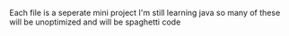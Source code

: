 Each file is a seperate mini project
I'm still learning java so many of these will be unoptimized and will be spaghetti code

